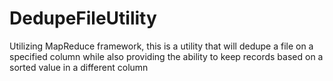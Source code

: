 # DedupeFileUtility
Utilizing MapReduce framework, this is a utility that will dedupe a file on a specified column while also providing the ability to keep records based on a sorted value in a different column
